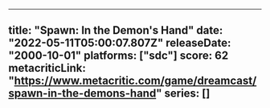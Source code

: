 
---
title: "Spawn: In the Demon's Hand"
date: "2022-05-11T05:00:07.807Z"
releaseDate: "2000-10-01"
platforms: ["sdc"]
score: 62
metacriticLink: "https://www.metacritic.com/game/dreamcast/spawn-in-the-demons-hand"
series: []
---
